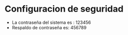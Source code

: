 # Configuracion de seguridad

- La contraseña del sistema es : 123456
- Respaldo de contraseña es: 456789
